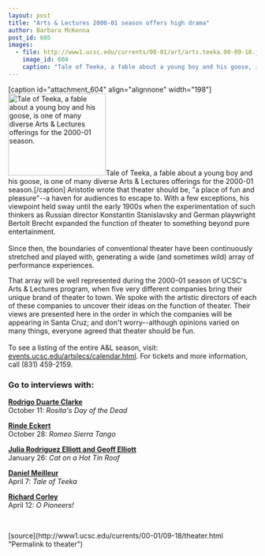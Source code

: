 ```yaml
---
layout: post
title: "Arts & Lectures 2000-01 season offers high drama"
author: Barbara McKenna
post_id: 605
images:
  - file: http://www1.ucsc.edu/currents/00-01/art/arts.teeka.00-09-18.jpg
    image_id: 604
    caption: "Tale of Teeka, a fable about a young boy and his goose, is one of many diverse Arts & Lectures offerings for the 2000-01 season."
---
```


[caption id="attachment_604" align="alignnone" width="198"]<a href="http://localhost/mysite/wp-content/uploads/2000/09/arts.teeka.00-09-18.jpg"><img class="size-full wp-image-604" src="http://localhost/mysite/wp-content/uploads/2000/09/arts.teeka.00-09-18.jpg" alt="Tale of Teeka, a fable about a young boy and his goose, is one of many diverse Arts & Lectures offerings for the 2000-01 season." width="198" height="166" /></a>Tale of Teeka, a fable about a young boy and his goose, is one of many diverse Arts & Lectures offerings for the 2000-01 season.[/caption]
Aristotle wrote that theater should be, "a place of fun and pleasure"--a haven for audiences to escape to. With a few exceptions, his viewpoint held sway until the early 1900s when the experimentation of such thinkers as Russian director Konstantin Stanislavsky and German playwright Bertolt Brecht expanded the function of theater to something beyond pure entertainment.<br>
<br>
Since then, the boundaries of conventional theater have been continuously stretched and played with, generating a wide (and sometimes wild) array of performance experiences.
<p>
  That array will be well represented during the 2000-01 season of UCSC's Arts &amp; Lectures program, when five very different companies bring their unique brand of theater to town. We spoke with the artistic directors of each of these companies to uncover their ideas on the function of theater. Their views are presented here in the order in which the companies will be appearing in Santa Cruz; and don't worry--although opinions varied on many things, everyone agreed that theater should be fun.<br>
  <br>
  To see a listing of the entire A&amp;L season, visit: <a href="http://events.ucsc.edu/artslecs/calendar.html">events.ucsc.edu/artslecs/calendar.html</a>. For tickets and more information, call (831) 459-2159.
</p>
<h3>
  Go to interviews with:
</h3>
<p>
  <a href="theater1.html"><b>Rodrigo Duarte Clarke</b></a><br>
  October 11: <i>Rosita's Day of the Dead</i>
</p>
<p>
  <a href="theater2.html"><b>Rinde Eckert</b></a><br>
  October 28: <i>Romeo Sierra Tango</i>
</p>
<p>
  <a href="theater3.html"><b>Julia Rodriguez Elliott and Geoff Elliott</b></a><br>
  January 26: <i>Cat on a Hot Tin Roof</i>
</p>
<p>
  <a href="theater4.html"><b>Daniel Meilleur</b></a><br>
  April 7: <i>Tale of Teeka</i>
</p>
<p>
  <a href="theater5.html"><b>Richard Corley</b></a><br>
  April 12: <i>O Pioneers!</i>
</p>
<p>
  <br>

</p>
[source](http://www1.ucsc.edu/currents/00-01/09-18/theater.html "Permalink to theater")
